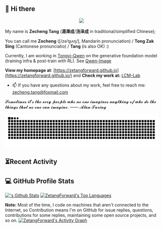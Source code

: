 <!-- <h1 align="center">
  Zecheng Tang (<span style="font-family:KaiTi,楷体;">汤泽成</span>)
</h1> -->

<!-- [![Repo Card](https://github-readme-stats.vercel.app/api/pin/?username=CODINNLG&repo=your-repo-name&theme=your-theme)](https://github.com/your-username/your-repo-name)   -->

<!-- ![CODINNLG's GitHub stats](https://github-readme-stats.vercel.app/api?username=CODINNLG&show_icons=true&theme=highcontrast) -->
  
<h2>👋 Hi there </h2>

<div align="center">

<!-- dynamic typing effect 动态打字效果 -->
<div>
  <a href="https://git.io/typing-svg">
  <img src="https://readme-typing-svg.demolab.com?font=Fira+Code&pause=1000&color=FF6388&width=435&lines=Hi%2C+have+a+lucky+day!;%E7%A5%9D%E4%BD%A0%E4%BB%8A%E5%A4%A9%E5%A5%BD%E8%BF%90%EF%BC%81;%E3%81%93%E3%82%93%E3%81%AB%E3%81%A1%E3%81%AF%E3%80%81%E4%BB%8A%E6%97%A5%E3%81%AE%E5%B9%B8%E9%81%8B%E3%82%92%E7%A5%88%E3%82%8A%E3%81%BE%E3%81%99%EF%BC%81;Bonne+chance+aujourd'hui!;Viel+Gl%C3%BCck+heute!&center=true&size=27"/>
  </a>
</div>
</div>

My name is **Zecheng Tang** (**湯澤成**/**汤泽成** in traditional/simplified Chinese); 

You can call me **Zecheng** ([/zəˈtʂʌŋ/], Mandarin pronunciation) / **Tong Zak Sing** (Cantonese pronunciatio) / **Tang** (is also OK) :)

Currently, I am working in [Tongyi-Qwen](https://github.com/QwenLM/Qwen) on the generative foundation model (training infra & post-train with RL). See [Qwen-Image](https://github.com/QwenLM/Qwen-Image)
<!--
[![](https://img.shields.io/badge/Google%20Scholar-4385FE.svg?&color=d6d6d6&style=flat-square&logo=google-scholar)](https://scholar.google.com/citations?user=HUDkBMUAAAAJ)
[![](https://img.shields.io/github/stars/ZetangForward?style=flat-square&logo=github&label=Stars&color=gray)](https://github.com/ZetangForward) 
[![](https://komarev.com/ghpvc/?username=ZetangForward&style=flat-square)](https://github.com/ZetangForward)
-->

<!-- <div align="left"> 
    <img src="https://octodex.github.com/images/justicetocat.jpg" width="320" height="320"> 
   <img src="https://octodex.github.com/images/daftpunktocat-thomas.gif" width="320" height="320"> 
   <img src="https://octodex.github.com/images/daftpunktocat-guy.gif" width="320" height="320">  
  <a href="https://passer-by.com/" target="_blank"><img align="right" src="https://github-readme-stats.vercel.app/api? username=zetangforward&show_icons=true&theme=highcontrast"/></a>
</div> -->

**View my homepage at**: [https://zetangforward.github.io](https://zetangforward.github.io/) and **Check my work at:** [LCM-Lab](https://github.com/LCM-Lab)
<!-- - 🌱 I am currently beginning my fourth-year Ph.D. student at [Artificial Intelligence Research Institute of Soochow University](http://scst.suda.edu.cn/_s289/28254/list.psp), advised by [Assoc. Prof. Juntao Li](https://lijuntaopku.github.io/) and [Prof. Min Zhang](https://scholar.google.com/citations?hl=zh-CN&user=CncXH-YAAAAJ). Before this, I received my Bachelor's degree (2018-2022, software engineering) from Soochow University (Rank 1st, Outstanding Graduate and Honorary Graduate).
- 👯 I was a research intern at Microsoft Research Asia (MSRA), awarded with **<Star of Tomorrow\>**, focusing on **Multimodal Generation** with LLMs (Visual ChatGPT, LayoutNUWA[ICLR-2024], and StrokeNUWA[ICML-2024]).
- 🤔 Currently, my research interests include **Long Context Modeling and Generation**, **Foundation Model**, and **Generative AI**. -->
- 📫 If you have any questions about my work, feel free to reach me: [zecheng.tang@foxmail.com](mailto:zecheng.tang@foxmail.com)

𝓢𝓸𝓶𝓮𝓽𝓲𝓶𝓮𝓼 𝓲𝓽'𝓼 𝓽𝓱𝓮 𝓿𝓮𝓻𝔂 𝓹𝓮𝓸𝓹𝓵𝓮 𝔀𝓱𝓸 𝓷𝓸 𝓸𝓷𝓮 𝓲𝓶𝓪𝓰𝓲𝓷𝓮𝓼 𝓪𝓷𝔂𝓽𝓱𝓲𝓷𝓰 𝓸𝓯 𝔀𝓱𝓸 𝓭𝓸 𝓽𝓱𝓮 𝓽𝓱𝓲𝓷𝓰𝓼 𝓽𝓱𝓪𝓽 𝓷𝓸 𝓸𝓷𝓮 𝓬𝓪𝓷 𝓲𝓶𝓪𝓰𝓲𝓷𝓮. —— 𝓐𝓵𝓪𝓷 𝓣𝓾𝓻𝓲𝓷𝓰

<picture>
  <source media="(prefers-color-scheme: dark)" srcset="https://raw.githubusercontent.com/zetangforward/zetangforward/output/github-contribution-grid-snake-dark.svg">
  <source media="(prefers-color-scheme: light)" srcset="https://raw.githubusercontent.com/zetangforward/zetangforward/output/github-contribution-grid-snake.svg">
  <img alt="github contribution grid snake animation" src="https://raw.githubusercontent.com/zetangforward/zetangforward/output/github-contribution-grid-snake.svg">
</picture>

<h2>⏳Recent Activity</h2>

<!-- ### Oct. 2024 
- We release a new benchmark for evaluating the faithfulness of long-context models: [L-CiteEval: Do Long-Context Models Truly Leverage Context for Responding?](https://arxiv.org/abs/2410.02115) **Paper** [![arXiv](https://img.shields.io/badge/arXiv-2410.02115-b31b1b.svg?style=plastic)](https://arxiv.org/abs/2410.02115) &nbsp; **Porject** [![Github](https://img.shields.io/github/stars/ZetangForward/L-CITEEVAL.svg)](https://github.com/ZetangForward/L-CITEEVAL) &nbsp; **Zhihu** [![Zhihu](https://img.shields.io/badge/知乎-0079FF.svg?style=plastic&logo=zhihu&logoColor=white)](https://zhuanlan.zhihu.com/p/817442176)
- We release an efficient long-context alignment method: [LOGO — Long cOntext aliGnment via efficient preference Optimization](https://arxiv.org/html/2410.18533v1) **Paper** [![arXiv](https://img.shields.io/badge/arXiv-2410.18533v1-b31b1b.svg?style=plastic)](https://arxiv.org/abs/2410.18533v1) &nbsp; **Porject** [![Github](https://img.shields.io/github/stars/ZetangForward/LCM_Stack.svg)](https://github.com/ZetangForward/LCM_Stack) &nbsp; **Zhihu** [![Zhihu](https://img.shields.io/badge/知乎-0079FF.svg?style=plastic&logo=zhihu&logoColor=white)](https://zhuanlan.zhihu.com/p/2993874959) -->
  
<h2>💻 GitHub Profile Stats</h2>

<!-- https://github.com/anuraghazra/github-readme-stats -->

<a href="https://github.com/anuraghazra/github-readme-stats"><img alt="'s Github Stats" src="https://denvercoder1-github-readme-stats.vercel.app/api/?username=ZetangForward&show_icons=true&include_all_commits=true&count_private=true&theme=react&hide_border=true&bg_color=1F222E&title_color=F85D7F&icon_color=F8D866" height="192px"/></a>
<a href="https://github.com/anuraghazra/github-readme-stats"><img alt="ZetangForward's Top Languages" src="https://denvercoder1-github-readme-stats.vercel.app/api/top-langs/?username=ZetangForward&langs_count=8&layout=compact&theme=react&hide_border=true&bg_color=1F222E&title_color=F85D7F&icon_color=F8D866&hide=Jupyter%20Notebook,Roff" height="192px"/></a>
<br/>
<!-- https://github.com/ashutosh00710/github-readme-activity-graph -->
<b>Note:</b> Most of the time, I code on machines that aren't connected to the Internet, so Contribution means I'm on GitHub for issue replies, questions, contributions for some replies, maintaining some open source projects, and so on.
<a href="https://github.com/ashutosh00710/github-readme-activity-graph"><img alt="ZetangForward's Activity Graph" src="https://github-readme-activity-graph.vercel.app/graph/?username=ZetangForward&bg_color=1F222E&color=F8D866&line=F85D7F&point=FFFFFF&hide_border=true" /></a>









<!--
**CODINNLG/CODINNLG** is a ✨ _special_ ✨ repository because its `README.md` (this file) appears on your GitHub profile.

Here are some ideas to get you started:

- 🔭 I’m currently working on ...
- 🌱 I’m currently learning ...
- 👯 I’m looking to collaborate on ...
- 🤔 I’m looking for help with ...
- 💬 Ask me about ...
- 📫 How to reach me: ...
- 😄 Pronouns: ...
- ⚡ Fun fact: ...
-->



